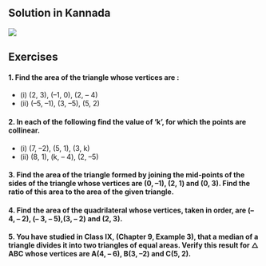 ## Solution in Kannada
[![](https://img.youtube.com/vi/H8-PIekM8m0/0.jpg)](https://www.youtube.com/watch?v=H8-PIekM8m0) 

## Exercises 
#### 1. Find the area of the triangle whose vertices are :
* (i) (2, 3), (–1, 0), (2, – 4) 
* (ii) (–5, –1), (3, –5), (5, 2)
#### 2. In each of the following find the value of ‘k’, for which the points are collinear.
* (i) (7, –2), (5, 1), (3, k) 
* (ii) (8, 1), (k, – 4), (2, –5)
#### 3. Find the area of the triangle formed by joining the mid-points of the sides of the triangle whose vertices are (0, –1), (2, 1) and (0, 3). Find the ratio of this area to the area of the given triangle.
#### 4. Find the area of the quadrilateral whose vertices, taken in order, are (– 4, – 2), (– 3, – 5),(3, – 2) and (2, 3).
#### 5. You have studied in Class IX, (Chapter 9, Example 3), that a median of a triangle divides it into two triangles of equal areas. Verify this result for △ ABC whose vertices are A(4, – 6), B(3, –2) and C(5, 2).



